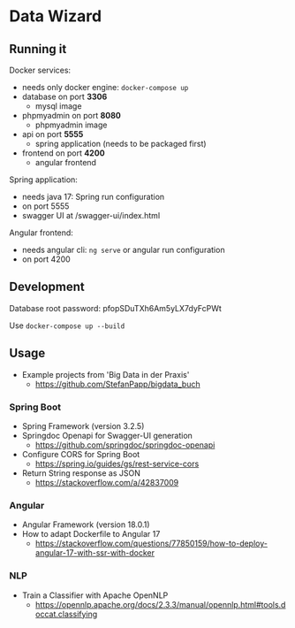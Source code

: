 # Data Wizard

## Running it
Docker services:
- needs only docker engine: `docker-compose up`
- database on port <b>3306</b>
  - mysql image
- phpmyadmin on port <b>8080</b>
  - phpmyadmin image
- api on port <b>5555</b>
  - spring application (needs to be packaged first)
- frontend on port <b>4200</b>
  - angular frontend

Spring application:
- needs java 17: Spring run configuration
- on port 5555
- swagger UI at /swagger-ui/index.html

Angular frontend:
- needs angular cli: `ng serve` or angular run configuration
- on port 4200

## Development
Database root password: pfopSDuTXh6Am5yLX7dyFcPWt

Use `docker-compose up --build`

## Usage
- Example projects from 'Big Data in der Praxis'
  - https://github.com/StefanPapp/bigdata_buch

### Spring Boot
- Spring Framework (version 3.2.5)
- Springdoc Openapi for Swagger-UI generation
  - https://github.com/springdoc/springdoc-openapi
- Configure CORS for Spring Boot
  - https://spring.io/guides/gs/rest-service-cors
- Return String response as JSON
  - https://stackoverflow.com/a/42837009

### Angular
- Angular Framework (version 18.0.1)
- How to adapt Dockerfile to Angular 17
  - https://stackoverflow.com/questions/77850159/how-to-deploy-angular-17-with-ssr-with-docker

### NLP
- Train a Classifier with Apache OpenNLP
  - https://opennlp.apache.org/docs/2.3.3/manual/opennlp.html#tools.doccat.classifying
